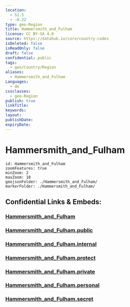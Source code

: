 ```yaml
---
location:
  - 51.5
  - -0.22
type: geo-Region
title: Hammersmith_and_Fulham
license: CC BY-SA 4.0
source: https://datahub.io/core/country-codes
isDeleted: false
isReadOnly: false
draft: false
confidential: public
tags:
  - geo/Country/Region
aliases:
  - Hammersmith_and_Fulham
Languages:
  - de
cssclasses:
  - geo-Region
publish: true
linkTitle:
keywords:
layout:
publishDate:
expiryDate:
---
```


# Hammersmith_and_Fulham

```leaflet
id: Hammersmith_and_Fulham
zoomFeatures: true 
minZoom: 2 
maxZoom: 18
geojsonFolder: ./Hammersmith_and_Fulham/
markerFolder: ./Hammersmith_and_Fulham/
```


## Confidential Links & Embeds: 

### [Hammersmith_and_Fulham](/_Standards/Earth/Continent/Europe/Europe~North/UK/England/Regions~England/London,Greater/cities~GreaterLondon/Hammersmith_and_Fulham.md) 

### [Hammersmith_and_Fulham.public](/_public/Earth/Continent/Europe/Europe~North/UK/England/Regions~England/London,Greater/cities~GreaterLondon/Hammersmith_and_Fulham.public.md) 

### [Hammersmith_and_Fulham.internal](/_internal/Earth/Continent/Europe/Europe~North/UK/England/Regions~England/London,Greater/cities~GreaterLondon/Hammersmith_and_Fulham.internal.md) 

### [Hammersmith_and_Fulham.protect](/_protect/Earth/Continent/Europe/Europe~North/UK/England/Regions~England/London,Greater/cities~GreaterLondon/Hammersmith_and_Fulham.protect.md) 

### [Hammersmith_and_Fulham.private](/_private/Earth/Continent/Europe/Europe~North/UK/England/Regions~England/London,Greater/cities~GreaterLondon/Hammersmith_and_Fulham.private.md) 

### [Hammersmith_and_Fulham.personal](/_personal/Earth/Continent/Europe/Europe~North/UK/England/Regions~England/London,Greater/cities~GreaterLondon/Hammersmith_and_Fulham.personal.md) 

### [Hammersmith_and_Fulham.secret](/_secret/Earth/Continent/Europe/Europe~North/UK/England/Regions~England/London,Greater/cities~GreaterLondon/Hammersmith_and_Fulham.secret.md)

